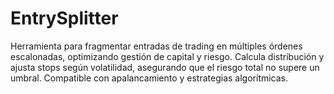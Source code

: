 # EntrySplitter
Herramienta para fragmentar entradas de trading en múltiples órdenes escalonadas, optimizando gestión de capital y riesgo. Calcula distribución y ajusta stops según volatilidad, asegurando que el riesgo total no supere un umbral. Compatible con apalancamiento y estrategias algorítmicas.
